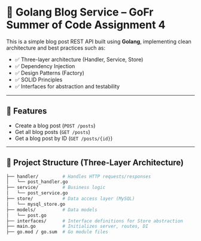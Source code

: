 # 📝 Golang Blog Service – GoFr Summer of Code Assignment 4

This is a simple blog post REST API built using **Golang**, implementing clean architecture and best practices such as:

- ✅ Three-layer architecture (Handler, Service, Store)
- ✅ Dependency Injection
- ✅ Design Patterns (Factory)
- ✅ SOLID Principles
- ✅ Interfaces for abstraction and testability

---

## 📌 Features

- Create a blog post (`POST /posts`)
- Get all blog posts (`GET /posts`)
- Get a blog post by ID (`GET /posts/{id}`)

---

## 📂 Project Structure (Three-Layer Architecture)

```bash
├── handler/         # Handles HTTP requests/responses
│   └── post_handler.go
├── service/         # Business logic
│   └── post_service.go
├── store/           # Data access layer (MySQL)
│   └── mysql_store.go
├── models/          # Data models
│   └── post.go
├── interfaces/      # Interface definitions for Store abstraction
├── main.go          # Initializes server, routes, DI
├── go.mod / go.sum  # Go module files

